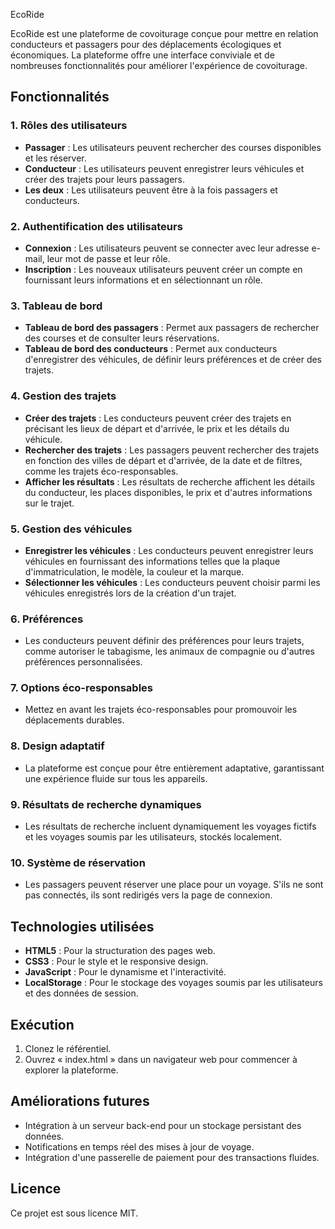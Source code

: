 EcoRide

EcoRide est une plateforme de covoiturage conçue pour mettre en relation conducteurs et passagers pour des déplacements écologiques et économiques. La plateforme offre une interface conviviale et de nombreuses fonctionnalités pour améliorer l'expérience de covoiturage.

## Fonctionnalités

### 1. Rôles des utilisateurs
- **Passager** : Les utilisateurs peuvent rechercher des courses disponibles et les réserver.
- **Conducteur** : Les utilisateurs peuvent enregistrer leurs véhicules et créer des trajets pour leurs passagers.
- **Les deux** : Les utilisateurs peuvent être à la fois passagers et conducteurs.

### 2. Authentification des utilisateurs
- **Connexion** : Les utilisateurs peuvent se connecter avec leur adresse e-mail, leur mot de passe et leur rôle.
- **Inscription** : Les nouveaux utilisateurs peuvent créer un compte en fournissant leurs informations et en sélectionnant un rôle.

### 3. Tableau de bord
- **Tableau de bord des passagers** : Permet aux passagers de rechercher des courses et de consulter leurs réservations.
- **Tableau de bord des conducteurs** : Permet aux conducteurs d'enregistrer des véhicules, de définir leurs préférences et de créer des trajets.

### 4. Gestion des trajets
- **Créer des trajets** : Les conducteurs peuvent créer des trajets en précisant les lieux de départ et d'arrivée, le prix et les détails du véhicule.
- **Rechercher des trajets** : Les passagers peuvent rechercher des trajets en fonction des villes de départ et d'arrivée, de la date et de filtres, comme les trajets éco-responsables.
- **Afficher les résultats** : Les résultats de recherche affichent les détails du conducteur, les places disponibles, le prix et d'autres informations sur le trajet.

### 5. Gestion des véhicules
- **Enregistrer les véhicules** : Les conducteurs peuvent enregistrer leurs véhicules en fournissant des informations telles que la plaque d'immatriculation, le modèle, la couleur et la marque.
- **Sélectionner les véhicules** : Les conducteurs peuvent choisir parmi les véhicules enregistrés lors de la création d'un trajet.

### 6. Préférences
- Les conducteurs peuvent définir des préférences pour leurs trajets, comme autoriser le tabagisme, les animaux de compagnie ou d'autres préférences personnalisées.

### 7. Options éco-responsables
- Mettez en avant les trajets éco-responsables pour promouvoir les déplacements durables.

### 8. Design adaptatif
- La plateforme est conçue pour être entièrement adaptative, garantissant une expérience fluide sur tous les appareils.

### 9. Résultats de recherche dynamiques
- Les résultats de recherche incluent dynamiquement les voyages fictifs et les voyages soumis par les utilisateurs, stockés localement.

### 10. Système de réservation
- Les passagers peuvent réserver une place pour un voyage. S'ils ne sont pas connectés, ils sont redirigés vers la page de connexion.

## Technologies utilisées
- **HTML5** : Pour la structuration des pages web.
- **CSS3** : Pour le style et le responsive design.
- **JavaScript** : Pour le dynamisme et l'interactivité.
- **LocalStorage** : Pour le stockage des voyages soumis par les utilisateurs et des données de session.

## Exécution
1. Clonez le référentiel.
2. Ouvrez « index.html » dans un navigateur web pour commencer à explorer la plateforme.

## Améliorations futures
- Intégration à un serveur back-end pour un stockage persistant des données.
- Notifications en temps réel des mises à jour de voyage.
- Intégration d'une passerelle de paiement pour des transactions fluides.

## Licence
Ce projet est sous licence MIT.